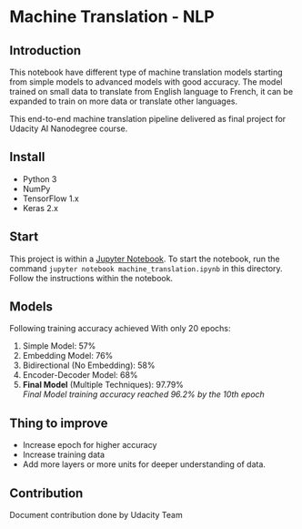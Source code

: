 # Machine Translation - NLP

## Introduction
This notebook have different type of machine translation models starting from simple models to advanced models with good accuracy. The model trained on small data to translate from English language to French, it can be expanded to train on more data or translate other languages.

This end-to-end machine translation pipeline delivered as final project for Udacity AI Nanodegree course.

## Install
- Python 3
- NumPy
- TensorFlow 1.x
- Keras 2.x

## Start
This project is within a [Jupyter Notebook](http://jupyter.org/).  To start the notebook, run the command `jupyter notebook machine_translation.ipynb` in this directory.
Follow the instructions within the notebook.

## Models
Following training accuracy achieved With only 20 epochs:<br/>
1. Simple Model: 57% <br/>
2. Embedding Model: 76% <br/>
3. Bidirectional (No Embedding): 58% <br/>
4. Encoder-Decoder Model: 68% <br/>
5. **Final Model** (Multiple Techniques): 97.79% <br/>
    *Final Model training accuracy reached 96.2% by the 10th epoch*

## Thing to improve
- Increase epoch for higher accuracy <br/>
- Increase training data <br/>
- Add more layers or more units for deeper understanding of data. <br/>

## Contribution
Document contribution done by Udacity Team
